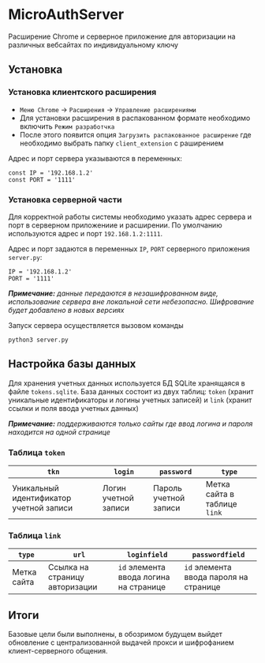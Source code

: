 # MicroAuthServer
Расширение Chrome и серверное приложение для авторизации на различных вебсайтах по индивидуальному ключу

## Установка
### Установка клиентского расширения
- `Меню Chrome` -> `Расширения` -> `Управление расширениями`
- Для установки расширения в распакованном формате необходимо включить `Режим разработчка`
- После этого появится опция `Загрузить распакованное расширение` где необходимо выбрать папку `client_extension` с раширением

Адрес и порт сервера указываются в переменных:
```{java-script}
const IP = '192.168.1.2'
const PORT = '1111'
```
### Установка серверной части
Для корректной работы системы необходимо указать адрес сервера и порт в серверном приложениие и расширении. По умолчанию используются адрес и порт `192.168.1.2:1111`.

Адрес и порт задаются в переменных `IP`, `PORT` серверного приложения `server.py`:
```{python}
IP = '192.168.1.2'
PORT = '1111'
```

*__Примечание:__ данные передаются в незашифрованном виде, использование сервера вне локальной сети небезопасно. Шифрование будет добавлено в новых версиях*

Запуск сервера осуществляется вызовом команды

```
python3 server.py
```

## Настройка базы данных
Для хранения учетных данных используется БД SQLite хранящаяся в файле `tokens.sqlite`.
База данных состоит из двух таблиц: `token` (хранит уникальные идентификаторы и логины учетных записей) и `link` (хранит ссылки и поля ввода учетных данных)

*__Примечание:__ поддерживаются только сайты где ввод логина и пароля находится на одной странице*

### Таблица `token`

| `tkn`      | `login`    | `password` | `type` |
| ------------- | ------------- |------------- |------------- |
| Уникальный идентификатор учетной записи | Логин учетной записи| Пароль учетной записи | Метка сайта в таблице `link` |

### Таблица `link`

| `type`      | `url`    | `loginfield` | `passwordfield` |
| ------------- | ------------- |------------- |------------- |
| Метка сайта | Ссылка на страницу авторизации| `id` элемента ввода логина на странице | `id` элемента ввода пароля на странице |

## Итоги
Базовые цели были выполнены, в обозримом будущем выйдет обновление с централизованной выдачей прокси и шифрофанием клиент-серверного общения.
